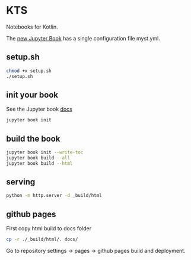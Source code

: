 # KTS

Notebooks for Kotlin.

The [new Jupyter Book](https://next.jupyterbook.org/upgrade/) has a single configuration file myst.yml.

## setup.sh ##

```bash
chmod +x setup.sh
./setup.sh
```

## init your book ##

See the Jupyter book [docs](https://next.jupyterbook.org/start/init/)

```bash
jupyter book init
```

## build the book ##

```bash
jupyter book init --write-toc
jupyter book build --all
jupyter book build --html
```

## serving ##

```bash
python -m http.server -d _build/html
```

## github pages ##

First copy html build to docs folder 
```bash
cp -r ./_build/html/. docs/
```

Go to repository settings -> pages -> github pages build and deployment.
